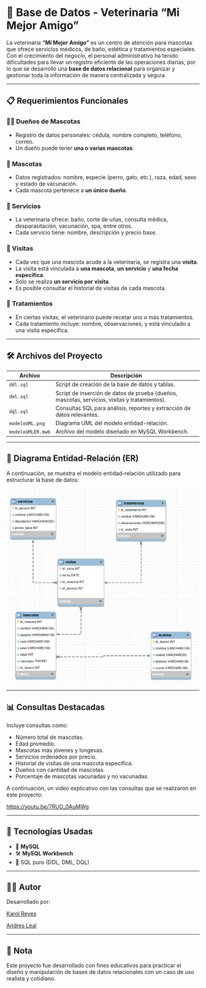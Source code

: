 # 🐾 Base de Datos - Veterinaria “Mi Mejor Amigo”

La veterinaria **“Mi Mejor Amigo”** es un centro de atención para mascotas que ofrece servicios médicos, de baño, estética y tratamientos especiales. Con el crecimiento del negocio, el personal administrativo ha tenido dificultades para llevar un registro eficiente de las operaciones diarias, por lo que se desarrolló una **base de datos relacional** para organizar y gestionar toda la información de manera centralizada y segura.

---

## 📋 Requerimientos Funcionales

### 🧑‍⚕️ Dueños de Mascotas
- Registro de datos personales: cédula, nombre completo, teléfono, correo.
- Un dueño puede tener **una o varias mascotas**.

### 🐶 Mascotas
- Datos registrados: nombre, especie (perro, gato, etc.), raza, edad, sexo y estado de vacunación.
- Cada mascota pertenece a **un único dueño**.

### 🧼 Servicios
- La veterinaria ofrece: baño, corte de uñas, consulta médica, desparasitación, vacunación, spa, entre otros.
- Cada servicio tiene: nombre, descripción y precio base.

### 📅 Visitas
- Cada vez que una mascota acude a la veterinaria, se registra una **visita**.
- La visita está vinculada a **una mascota**, **un servicio** y **una fecha específica**.
- Solo se realiza **un servicio por visita**.
- Es posible consultar el historial de visitas de cada mascota.

### 💊 Tratamientos
- En ciertas visitas, el veterinario puede recetar uno o más tratamientos.
- Cada tratamiento incluye: nombre, observaciones, y está vinculado a una visita específica.

---

## 🛠️ Archivos del Proyecto

| Archivo       | Descripción |
|--------------|-------------|
| `ddl.sql`     | Script de creación de la base de datos y tablas. |
| `dml.sql`     | Script de inserción de datos de prueba (dueños, mascotas, servicios, visitas y tratamientos). |
| `dql.sql`     | Consultas SQL para análisis, reportes y extracción de datos relevantes. |
| `modeloUML.png` | Diagrama UML del modelo entidad-relación. |
| `modeloUMLER.mwb` | Archivo del modelo diseñado en MySQL Workbench. |

---

## 🧩 Diagrama Entidad-Relación (ER)

A continuación, se muestra el modelo entidad-relación utilizado para estructurar la base de datos:

![Modelo ER - Veterinaria](assets/models/modeloUML.png)

---

## 📊 Consultas Destacadas

Incluye consultas como:
- Número total de mascotas.
- Edad promedio.
- Mascotas más jóvenes y longevas.
- Servicios ordenados por precio.
- Historial de visitas de una mascota específica.
- Dueños con cantidad de mascotas.
- Porcentaje de mascotas vacunadas y no vacunadas.

A continuación, un video explicativo con las consultas que se realizaron en este proyecto:

https://youtu.be/7RUO_0AuMWg

---

## 🧠 Tecnologías Usadas

- 💾 **MySQL**
- 🛠️ **MySQL Workbench**
- 📄 SQL puro (DDL, DML, DQL)

---

## 👩‍💻 Autor

Desarrollado por:

[Karol Reyes](https://github.com/KarolainReyes)

[Andres Leal](https://github.com/Andre07g)

---

## 📌 Nota

Este proyecto fue desarrollado con fines educativos para practicar el diseño y manipulación de bases de datos relacionales con un caso de uso realista y cotidiano.

